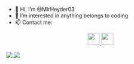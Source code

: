 - 👋 Hi, I’m @MirHeyder03
- 👀 I’m interested in anything belongs to coding
- 📫 Contact me:
<p align="center">
<a href="https://www.linkedin.com/in/mirheyd%C9%99r-y%C9%99hyayev-2aa8b0234/">
  <img width="32px" src="https://cdn.jsdelivr.net/npm/simple-icons@v6/icons/linkedin.svg" />
</a> 
<a href="https://t.me/MirHeyder03">
  <img width="32px" src="https://cdn.jsdelivr.net/npm/simple-icons@v6/icons/telegram.svg" />
</p>

<img align="center"  src="https://github-readme-stats.vercel.app/api/top-langs/?username=MirHeyder03&theme=radical"/>
<img align="center"  src="https://github-readme-stats.vercel.app/api?username=MirHeyder03&show_icons=true&theme=radical"/>



